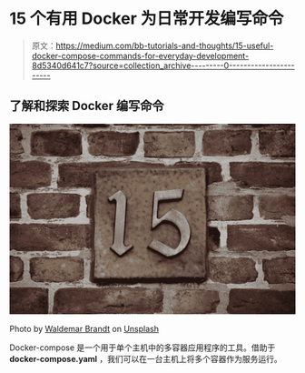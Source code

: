 # 15 个有用 Docker 为日常开发编写命令

> 原文：<https://medium.com/bb-tutorials-and-thoughts/15-useful-docker-compose-commands-for-everyday-development-8d5340d641c7?source=collection_archive---------0----------------------->

## 了解和探索 Docker 编写命令

![](img/0727e41e306da6bc45ed7b919ca81089.png)

Photo by [Waldemar Brandt](https://unsplash.com/@waldemarbrandt67w?utm_source=medium&utm_medium=referral) on [Unsplash](https://unsplash.com?utm_source=medium&utm_medium=referral)

Docker-compose 是一个用于单个主机中的多容器应用程序的工具。借助于 **docker-compose.yaml** ，我们可以在一台主机上将多个容器作为服务运行。